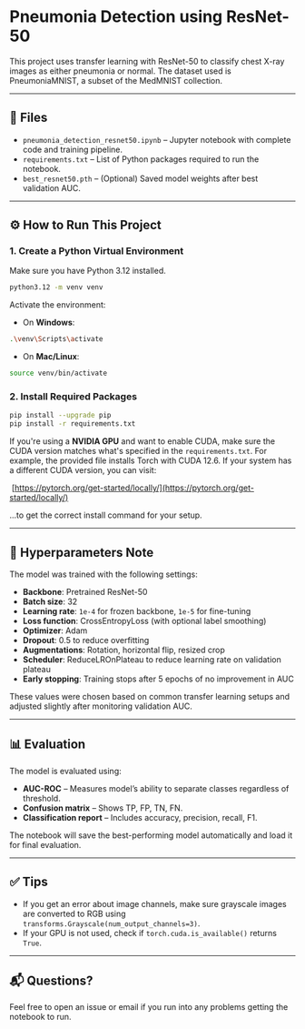 # Pneumonia Detection using ResNet-50

This project uses transfer learning with ResNet-50 to classify chest X-ray images as either pneumonia or normal. The dataset used is PneumoniaMNIST, a subset of the MedMNIST collection.

---

## 📁 Files

* `pneumonia_detection_resnet50.ipynb` – Jupyter notebook with complete code and training pipeline.
* `requirements.txt` – List of Python packages required to run the notebook.
* `best_resnet50.pth` – (Optional) Saved model weights after best validation AUC.

---

## ⚙️ How to Run This Project

### 1. Create a Python Virtual Environment

Make sure you have Python 3.12 installed.

```bash
python3.12 -m venv venv
```

Activate the environment:

* On **Windows**:

```bash
.\venv\Scripts\activate
```

* On **Mac/Linux**:

```bash
source venv/bin/activate
```

### 2. Install Required Packages

```bash
pip install --upgrade pip
pip install -r requirements.txt
```

If you're using a **NVIDIA GPU** and want to enable CUDA, make sure the CUDA version matches what's specified in the `requirements.txt`. For example, the provided file installs Torch with CUDA 12.6. If your system has a different CUDA version, you can visit:

️ [https://pytorch.org/get-started/locally/](https://pytorch.org/get-started/locally/)

...to get the correct install command for your setup.

---

## 📌 Hyperparameters Note

The model was trained with the following settings:

* **Backbone**: Pretrained ResNet-50
* **Batch size**: 32
* **Learning rate**: `1e-4` for frozen backbone, `1e-5` for fine-tuning
* **Loss function**: CrossEntropyLoss (with optional label smoothing)
* **Optimizer**: Adam
* **Dropout**: 0.5 to reduce overfitting
* **Augmentations**: Rotation, horizontal flip, resized crop
* **Scheduler**: ReduceLROnPlateau to reduce learning rate on validation plateau
* **Early stopping**: Training stops after 5 epochs of no improvement in AUC

These values were chosen based on common transfer learning setups and adjusted slightly after monitoring validation AUC.

---

## 📊 Evaluation

The model is evaluated using:

* **AUC-ROC** – Measures model’s ability to separate classes regardless of threshold.
* **Confusion matrix** – Shows TP, FP, TN, FN.
* **Classification report** – Includes accuracy, precision, recall, F1.

The notebook will save the best-performing model automatically and load it for final evaluation.

---

## ✅ Tips

* If you get an error about image channels, make sure grayscale images are converted to RGB using `transforms.Grayscale(num_output_channels=3)`.
* If your GPU is not used, check if `torch.cuda.is_available()` returns `True`.

---

## 📬 Questions?

Feel free to open an issue or email if you run into any problems getting the notebook to run.
